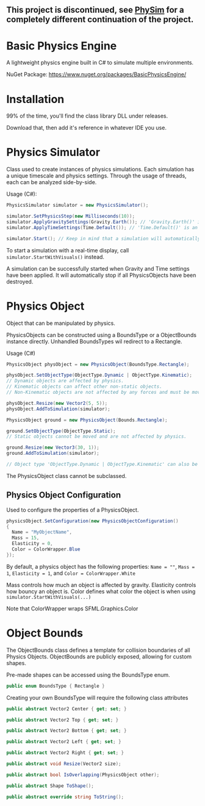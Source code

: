 ## This project is discontinued, see [PhySim](https://github.com/zeplar-exe/PhySim) for a completely different continuation of the project.

# Basic Physics Engine

A lightweight physics engine built in C# to simulate multiple environments.

NuGet Package: https://www.nuget.org/packages/BasicPhysicsEngine/

# Installation

99% of the time, you'll find the class library DLL under releases.

Download that, then add it's reference in whatever IDE you use.

# Physics Simulator
Class used to create instances of physics simulations. Each simulation has a unique timescale and physics settings. 
Through the usage of threads, each can be analyzed side-by-side.

Usage (C#):
```c#
PhysicsSimulator simulator = new PhysicsSimulator();

simulator.SetPhysicsStep(new Milliseconds(10));
simulator.ApplyGravitySettings(Gravity.Earth()); // 'Gravity.Earth()' is an alternative to 'new Gravity(-9.81f)'
simulator.ApplyTimeSettings(Time.Default()); // 'Time.Default()' is an alternative to 'new Time(1)'

simulator.Start(); // Keep in mind that a simulation will automatically stop if there are no PhysicsObjects
```

To start a simulation with a real-time display, call `simulator.StartWithVisuals()` instead.

A simulation can be successfully started when Gravity and Time settings have been applied.
It will automatically stop if all PhysicsObjects have been destroyed.

# Physics Object
Object that can be manipulated by physics.

PhysicsObjects can be constructed using a BoundsType or a ObjectBounds instance directly.
Unhandled BoundsTypes wil redirect to a Rectangle.

Usage (C#)
```c#
PhysicsObject physObject = new PhysicsObject(BoundsType.Rectangle);

physObject.SetObjectType(ObjectType.Dynamic | ObjectType.Kinematic);
// Dynamic objects are affected by physics.
// Kinematic objects can affect other non-static objects.
// Non-Kinematic objects are not affected by any forces and must be moved directly through their ObjectBounds.

physObject.Resize(new Vector2(5, 5));
physObject.AddToSimulation(simulator);

PhysicsObject ground = new PhysicsObject(Bounds.Rectangle);

ground.SetObjectType(ObjectType.Static);
// Static objects cannot be moved and are not affected by physics.

ground.Resize(new Vector3(30, 1));
ground.AddToSimulation(simulator);

// Object type 'ObjectType.Dynamic | ObjectType.Kinematic' can also be written as 'ObjectType.Default'
```

The PhysicsObject class cannot be subclassed.

## Physics Object Configuration

Used to configure the properties of a PhysicsObject.

```c#
physicsObject.SetConfiguration(new PhysicsObjectConfiguration()
{
  Name = "MyObjectName",
  Mass = 15,
  Elasticity = 0,
  Color = ColorWrapper.Blue
});
```

By default, a physics object has the following properties: `Name = ""`, `Mass = 1`, `Elasticity = 1`, and `Color = ColorWrapper.White`

Mass controls how much an object is affected by gravity.
Elasticity controls how bouncy an object is.
Color defines what color the object is when using `simulator.StartWithVisuals(...)`

Note that ColorWrapper wraps SFML.Graphics.Color

# Object Bounds
The ObjectBounds class defines a template for collision boundaries of all Physics Objects.
ObjectBounds are publicly exposed, allowing for custom shapes.

Pre-made shapes can be accessed using the BoundsType enum.
```c#
public enum BoundsType { Rectangle }
```

Creating your own BoundsType will require the following class attributes
```c#
public abstract Vector2 Center { get; set; }

public abstract Vector2 Top { get; set; }

public abstract Vector2 Bottom { get; set; }

public abstract Vector2 Left { get; set; }

public abstract Vector2 Right { get; set; }

public abstract void Resize(Vector2 size);

public abstract bool IsOverlapping(PhysicsObject other);

public abstract Shape ToShape();

public abstract override string ToString();
```
